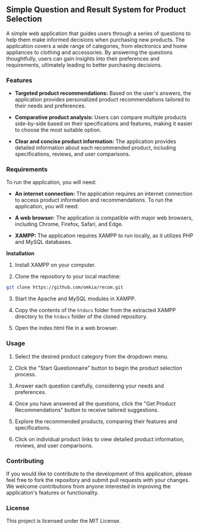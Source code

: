 ## Simple Question and Result System for Product Selection

A simple web application that guides users through a series of questions to help them make informed decisions when purchasing new products. The application covers a wide range of categories, from electronics and home appliances to clothing and accessories. By answering the questions thoughtfully, users can gain insights into their preferences and requirements, ultimately leading to better purchasing decisions.

### Features

* **Targeted product recommendations:** Based on the user's answers, the application provides personalized product recommendations tailored to their needs and preferences.

* **Comparative product analysis:** Users can compare multiple products side-by-side based on their specifications and features, making it easier to choose the most suitable option.

* **Clear and concise product information:** The application provides detailed information about each recommended product, including specifications, reviews, and user comparisons.

### Requirements

To run the application, you will need:

* **An internet connection:** The application requires an internet connection to access product information and recommendations.
To run the application, you will need:

* **A web browser:** The application is compatible with major web browsers, including Chrome, Firefox, Safari, and Edge.

* **XAMPP:** The application requires XAMPP to run locally, as it utilizes PHP and MySQL databases.

**Installation**

1. Install XAMPP on your computer.

2. Clone the repository to your local machine:

```bash
git clone https://github.com/omkia/recom.git
```

3. Start the Apache and MySQL modules in XAMPP.

4. Copy the contents of the `htdocs` folder from the extracted XAMPP directory to the `htdocs` folder of the cloned repository.

5. Open the index.html file in a web browser.

### Usage

1. Select the desired product category from the dropdown menu.

2. Click the "Start Questionnaire" button to begin the product selection process.

3. Answer each question carefully, considering your needs and preferences.

4. Once you have answered all the questions, click the "Get Product Recommendations" button to receive tailored suggestions.

5. Explore the recommended products, comparing their features and specifications.

6. Click on individual product links to view detailed product information, reviews, and user comparisons.

### Contributing

If you would like to contribute to the development of this application, please feel free to fork the repository and submit pull requests with your changes. We welcome contributions from anyone interested in improving the application's features or functionality.

### License

This project is licensed under the MIT License.
